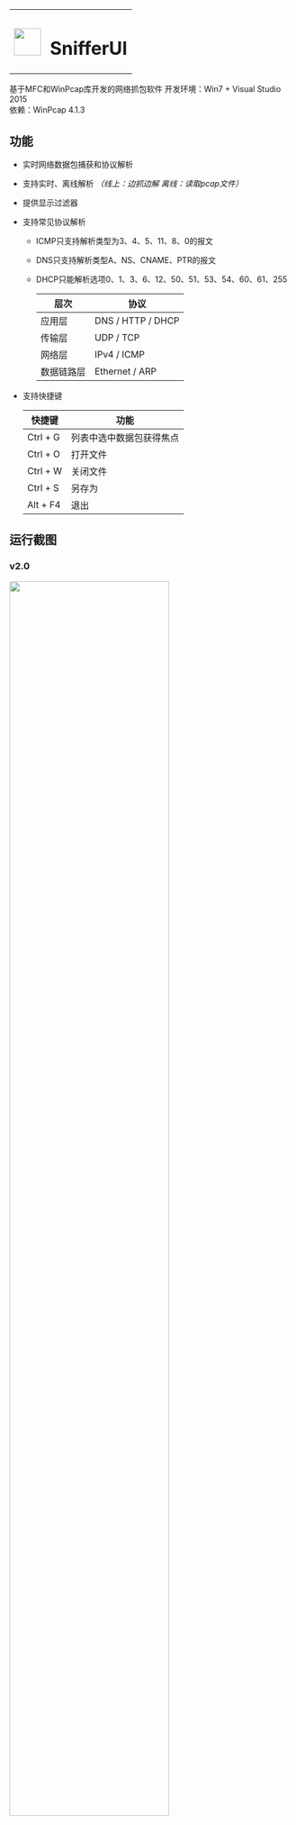 <table border=0>
  <tr>
    <th>
      <img src="https://github.com/Chentingz/SnifferUI/blob/master/SnifferUI/res/SnifferUI.ico" width = 48 height = 48 />
    </th>
    <th>
      <h1>SnifferUI</h1>
    </th>
  </tr>
</table>  


基于MFC和WinPcap库开发的网络抓包软件
开发环境：Win7 + Visual Studio 2015  
依赖：WinPcap 4.1.3

## 功能
* 实时网络数据包捕获和协议解析
* 支持实时、离线解析 *（线上：边抓边解 离线：读取pcap文件）*
* 提供显示过滤器
* 支持常见协议解析  
  * ICMP只支持解析类型为3、4、5、11、8、0的报文
  * DNS只支持解析类型A、NS、CNAME、PTR的报文
  * DHCP只能解析选项0、1、3、6、12、50、51、53、54、60、61、255  
    
    | 层次 | 协议 |
    | ------------------ | -----|
    | 应用层             | DNS / HTTP / DHCP |
    | 传输层             | UDP / TCP |
    | 网络层             | IPv4 / ICMP |
    | 数据链路层         | Ethernet / ARP |
  
* 支持快捷键  
    
    | 快捷键 | 功能 |
    | ------| -----|
    | Ctrl + G | 列表中选中数据包获得焦点 |
    | Ctrl + O | 打开文件 |
    | Ctrl + W | 关闭文件 |
    | Ctrl + S | 另存为 |
    | Alt + F4 | 退出 |  

## 运行截图
### v2.0
<img src="https://github.com/Chentingz/SnifferUI/blob/master/img/SnifferUI_v2.0_Snapshot_20190624.png" width = 75% height = 75%  />  

### v1.0
<img src="https://github.com/Chentingz/SnifferUI/blob/v1.0/img/decode_dns.PNG" width = 75% height = 75%  />  

<img src="https://github.com/Chentingz/SnifferUI/blob/v1.0/img/decode_dhcp.png" width = 75% height = 75%  />  

<img src="https://github.com/Chentingz/SnifferUI/blob/v1.0/img/decode_http.png" width = 75% height = 75%  />

## 更新说明
* 2019/6/24
  - 完善菜单栏
    - 新增”清理缓存文件“菜单项
    - 新增”快捷键一览“菜单项

  - 新增工具栏
    - 原网卡列表、过滤器列表、按钮等移动至工具栏上
    - 用图标代替按钮文本

  - 完善数据包列表控件
    - 调整各列初始宽度
    - 允许拖拽列表的列

  - 完善状态栏
    - 调整各栏宽度
    - 新增“已显示”数据包个数

  - 完善”关于“窗口  
  
* 2019/5/23  
  * 代码重构
    * 新增PacketCatcher类、PacketDumper类、PacketPool类，降低抓包与界面之间耦合
    * PacketCatcher类：实现数据包捕获，底层使用winpcap库函数
    * PacketDumper类：实现捕获数据包转储到文件，仅支持转储.pcap文件
    * PacketPool类：实现数据包管理，底层使用stl关联容器map存储数据包
  * 新增菜单栏
  * 新增状态栏
  * 删除“暂停”按钮
  * 新增快捷键   
  
* 2019/1/22
  * 新增Packet类封装数据包，解决内存泄露问题
  * 界面更换为WIN7风格
  
## ToDoList  
- [x] v2.0中DHCP,DNS,HTTP解析的实现  
- [x] 根据协议名过滤数据包  
- [x] 数据包保存为.pcap格式文件  
- [x] 鼠标移开list控件，保持选中行高亮 
- [x] 添加菜单栏  
- [ ] 优化内存占用率（目前抓取数据包数量很大时，内存占用率高）
- [x] 添加工具栏

## Known Bug
- [x] 过滤后原来位置的底色保持不变  
- [ ] DNS协议无法正确解析回答、授权回答、附加信息区域  
- [x] 数据包16进制字节流格式不对齐  
- [x] 按下结束后再开始，界面卡死  
- [x] 使用过滤器后，若线程仍在抓包，新抓到的的数据包没有过滤就打印

## 参考资料
* [一步一步开发sniffer（Winpcap+MFC）（一）工欲善其事，必先配环境——配置winpcap开发环境](https://blog.csdn.net/litingli/article/details/5950962)
* [一步一步开发sniffer（Winpcap+MFC）（二）掀起你的盖头来，让我来画你的脸——用MFC开发GUI](https://blog.csdn.net/litingli/article/details/6098654)
* [一步一步开发sniffer（Winpcap+MFC）（三）安得广厦千万间，先画蓝图再砌砖——搭建winpcap抓包框架](https://blog.csdn.net/litingli/article/details/7315699)
* [一步一步开发sniffer（Winpcap+MFC）（四）要想从此过，留下协议头——各层网络协议头的实现](https://blog.csdn.net/litingli/article/details/7315789)
* [一步一步开发sniffer（Winpcap+MFC）（五）莫道无人能识君，其实我懂你的心——解析数据包](https://blog.csdn.net/litingli/article/details/7315914)
* [一步一步开发sniffer（Winpcap+MFC）（六）千呼万唤始出来，不抱琵琶也露面——将解析数据写到GUI上](https://blog.csdn.net/litingli/article/details/7316173)
* [RFC792 ICMP](https://www.rfc-editor.org/rfc/rfc792.txt)
* [RFC1257 ICMP Router Discovery Messages](https://www.rfc-editor.org/rfc/rfc1256.txt)
* [RFC1035  DOMAIN NAMES - IMPLEMENTATION AND SPECIFICATION](https://www.rfc-editor.org/rfc/rfc1035.txt)
* [RFC2132 DHCP Options and BOOTP Vendor Extensions](https://www.rfc-editor.org/rfc/rfc2132.txt)
* [WinPcap 4.0.1中文技术文档](http://www.ferrisxu.com/WinPcap/html/index.html)
* [1184893257/SimpleSniffer](https://github.com/1184893257/SimpleSniffer)
* [（鸡啄米） VS2010/MFC编程入门教程之目录和总结](http://www.jizhuomi.com/software/257.html)
